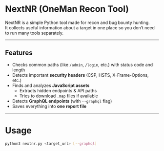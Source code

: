 # NextNR (OneMan Recon Tool)

NextNR is a simple Python tool made for recon and bug bounty hunting.  
It collects useful information about a target in one place so you don’t need to run many tools separately.

---

## Features
- Checks common paths (like `/admin`, `/login`, etc.) with status code and length  
- Detects important **security headers** (CSP, HSTS, X-Frame-Options, etc.)  
- Finds and analyzes **JavaScript assets**  
  - Extracts hidden endpoints & API paths  
  - Tries to download `.map` files if available  
- Detects **GraphQL endpoints** (with `--graphql` flag)  
- Saves everything into **one report file**  

---

# Usage
```bash
python3 nextnr.py <target_url> [--graphql]
